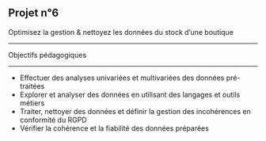 Projet n°6
----------

Optimisez la gestion & nettoyez les données du stock d’une boutique

-----------------------------------------------------------------------

Objectifs pédagogiques

---------------------

- Effectuer des analyses univariées et multivariées des données pré-traitées
- Explorer et analyser des données en utilisant des langages et outils métiers
- Traiter, nettoyer des données et définir la gestion des incohérences en conformité du RGPD
- Vérifier la cohérence et la fiabilité des données préparées
